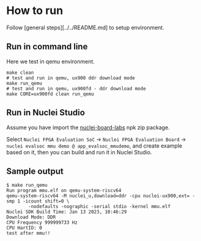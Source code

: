 # How to run

Follow [general steps][../../README.md] to setup environment.

## Run in command line

Here we test in qemu environment.

~~~shell
make clean
# test and run in qemu, ux900 ddr download mode
make run_qemu
# test and run in qemu, ux900fd - ddr download mode
make CORE=ux900fd clean run_qemu
~~~

## Run in Nuclei Studio

Assume you have import the [nuclei-board-labs](https://github.com/Nuclei-Software/nuclei-board-labs) npk zip package.

Select `Nuclei FPGA Evaluation SoC` -> `Nuclei FPGA Evaluation Board` -> `nuclei evalsoc mmu demo @ app_evalsoc_mmudemo`, and create example based on it, then you can build and run it in Nuclei Studio.

## Sample output

~~~shell
$ make run_qemu
Run program mmu.elf on qemu-system-riscv64
qemu-system-riscv64 -M nuclei_u,download=ddr -cpu nuclei-ux900,ext= -smp 1 -icount shift=0 \
        -nodefaults -nographic -serial stdio -kernel mmu.elf
Nuclei SDK Build Time: Jan 13 2023, 10:46:29
Download Mode: DDR
CPU Frequency 999999733 Hz
CPU HartID: 0
test after mmu!!
~~~
